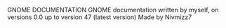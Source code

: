 GNOME DOCUMENTATION GNOME documentation written by myself, on versions 0.0 up to version 47 (latest version) Made by Nivmizz7